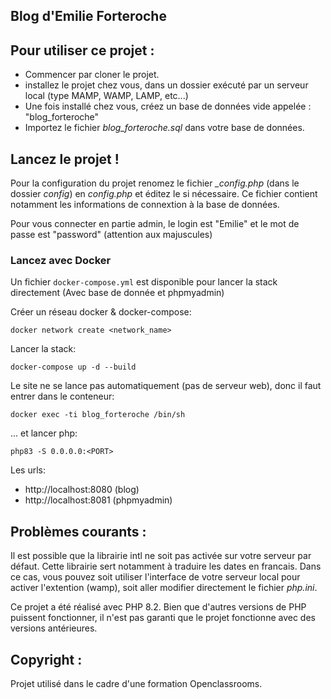 ## Blog d'Emilie Forteroche

## Pour utiliser ce projet : 

- Commencer par cloner le projet. 
- installez le projet chez vous, dans un dossier exécuté par un serveur local (type MAMP, WAMP, LAMP, etc...)
- Une fois installé chez vous, créez un base de données vide appelée : "blog_forteroche"
- Importez le fichier _blog_forteroche.sql_ dans votre base de données.

## Lancez le projet ! 

Pour la configuration du projet renomez le fichier _\_config.php_ (dans le dossier _config_) en _config.php_ et éditez le si nécessaire. 
Ce fichier contient notamment les informations de connextion à la base de données. 

Pour vous connecter en partie admin, le login est "Emilie" et le mot de passe est "password" (attention aux majuscules)

### Lancez avec Docker

Un fichier ``docker-compose.yml`` est disponible pour lancer la stack directement (Avec base de donnée et phpmyadmin)

Créer un réseau docker & docker-compose:
````shell
docker network create <network_name>
````

Lancer la stack:
````shell
docker-compose up -d --build
````
Le site ne se lance pas automatiquement (pas de serveur web), donc il faut entrer dans le conteneur:
````shell
docker exec -ti blog_forteroche /bin/sh
````

... et lancer php:
````shell
php83 -S 0.0.0.0:<PORT>
````

Les urls:
- http://localhost:8080 (blog)
- http://localhost:8081 (phpmyadmin)


## Problèmes courants :

Il est possible que la librairie intl ne soit pas activée sur votre serveur par défaut. Cette librairie sert notamment à traduire les dates en francais. Dans ce cas, vous pouvez soit utiliser l'interface de votre serveur local pour activer l'extention (wamp), soit aller modifier directement le fichier _php.ini_. 

Ce projet a été réalisé avec PHP 8.2. Bien que d'autres versions de PHP puissent fonctionner, il n'est pas garanti que le projet fonctionne avec des versions antérieures.

## Copyright : 

Projet utilisé dans le cadre d'une formation Openclassrooms. 
